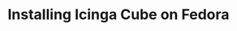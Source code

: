 # Installing Icinga Cube on Fedora
<!-- {% set fedora = True %} -->
<!-- {% include "02-installation.md" %} -->
